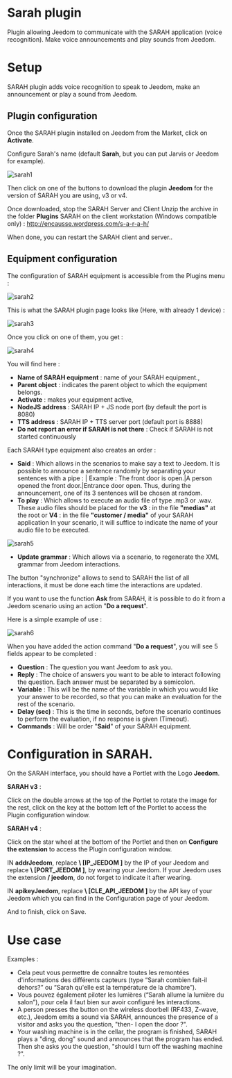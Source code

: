 # Sarah plugin

Plugin allowing Jeedom to communicate with the SARAH application (voice recognition). Make voice announcements and play sounds from Jeedom.

# Setup 

SARAH plugin adds voice recognition to speak to Jeedom, make an announcement or play a sound from Jeedom.

## Plugin configuration 

Once the SARAH plugin installed on Jeedom from the Market, click on **Activate**.

Configure Sarah's name (default **Sarah**, but you can put Jarvis or Jeedom for example).

![sarah1](./images/sarah1.PNG)

Then click on one of the buttons to download the plugin **Jeedom** for the version of SARAH you are using, v3 or v4.

Once downloaded, stop the SARAH Server and Client Unzip the archive in the folder **Plugins** SARAH on the client workstation (Windows compatible only) :
<http://encausse.wordpress.com/s-a-r-a-h/>

When done, you can restart the SARAH client and server..

## Equipment configuration 

The configuration of SARAH equipment is accessible from the Plugins menu :

![sarah2](./images/sarah2.PNG)

This is what the SARAH plugin page looks like (Here, with already 1 device) :

![sarah3](./images/sarah3.PNG)

Once you click on one of them, you get :

![sarah4](./images/sarah4.PNG)

You will find here :

-   **Name of SARAH equipment** : name of your SARAH equipment.,
-   **Parent object** : indicates the parent object to which the equipment belongs.
-   **Activate** : makes your equipment active,
-   **NodeJS address** : SARAH IP + JS node port (by default the port is 8080)
-   **TTS address** : SARAH IP + TTS server port (default port is 8888)
-   **Do not report an error if SARAH is not there** : Check if SARAH is not started continuously

Each SARAH type equipment also creates an order :

-   **Said** : Which allows in the scenarios to make say a text to Jeedom. It is possible to announce a sentence randomly by separating your sentences with a pipe : | Example : The front door is open.|A person opened the front door.|Entrance door open. Thus, during the announcement, one of its 3 sentences will be chosen at random.
-   **To play** : Which allows to execute an audio file of type .mp3 or .wav. These audio files should be placed for the **v3** : in the file **"medias"** at the root or **V4** : in the file **"customer / media"** of your SARAH application In your scenario, it will suffice to indicate the name of your audio file to be executed.

![sarah5](./images/sarah5.PNG)

-   **Update grammar** : Which allows via a scenario, to regenerate the XML grammar from Jeedom interactions.

The button "synchronize" allows to send to SARAH the list of all interactions, it must be done each time the interactions are updated.

If you want to use the function **Ask** from SARAH, it is possible to do it from a Jeedom scenario using an action "**Do a request**".

Here is a simple example of use :

![sarah6](./images/sarah6.PNG)

When you have added the action command "**Do a request**", you will see 5 fields appear to be completed :

-   **Question** : The question you want Jeedom to ask you.
-   **Reply** : The choice of answers you want to be able to interact following the question. Each answer must be separated by a semicolon.
-   **Variable** : This will be the name of the variable in which you would like your answer to be recorded, so that you can make an evaluation for the rest of the scenario.
-   **Delay (sec)** : This is the time in seconds, before the scenario continues to perform the evaluation, if no response is given (Timeout).
-   **Commands** : Will be order "**Said**" of your SARAH equipment.

# Configuration in SARAH. 

On the SARAH interface, you should have a Portlet with the Logo **Jeedom**.

**SARAH v3** :

Click on the double arrows at the top of the Portlet to rotate the image for the rest, click on the key at the bottom left of the Portlet to access the Plugin configuration window.

**SARAH v4** :

Click on the star wheel at the bottom of the Portlet and then on **Configure the extension** to access the Plugin configuration window.

IN **addrJeedom**, replace **\ [IP\_JEEDOM \]** by the IP of your Jeedom and replace **\ [PORT\_JEEDOM \]**, by wearing your Jeedom. If your Jeedom uses the extension **/ jeedom**, do not forget to indicate it after wearing.

IN **apikeyJeedom**, replace **\ [CLE\_API\_JEEDOM \]** by the API key of your Jeedom which you can find in the Configuration page of your Jeedom.

And to finish, click on Save.

# Use case 

Examples :

-   Cela peut vous permettre de connaître toutes les remontées d'informations des différents capteurs (type “Sarah combien fait-il dehors?” ou “Sarah qu'elle est la température de la chambre”).
-   Vous pouvez également piloter les lumières (“Sarah allume la lumière du salon”), pour cela il faut bien sur avoir configuré les interactions.
-   A person presses the button on the wireless doorbell (RF433, Z-wave, etc.), Jeedom emits a sound via SARAH, announces the presence of a visitor and asks you the question, "then- I open the door ?".
-   Your washing machine is in the cellar, the program is finished, SARAH plays a "ding, dong" sound and announces that the program has ended. Then she asks you the question, "should I turn off the washing machine ?".

The only limit will be your imagination.
